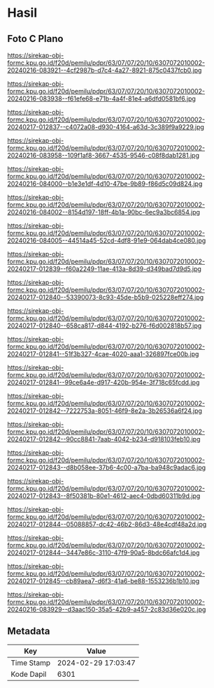# Hasil

## Foto C Plano

https://sirekap-obj-formc.kpu.go.id/f20d/pemilu/pdpr/63/07/07/20/10/6307072010002-20240216-083921--4cf2987b-d7c4-4a27-8921-875c0437fcb0.jpg

https://sirekap-obj-formc.kpu.go.id/f20d/pemilu/pdpr/63/07/07/20/10/6307072010002-20240216-083938--f61efe68-e71b-4a4f-81e4-a6dfd0581bf6.jpg

https://sirekap-obj-formc.kpu.go.id/f20d/pemilu/pdpr/63/07/07/20/10/6307072010002-20240217-012837--c4072a08-d930-4164-a63d-3c389f9a9229.jpg

https://sirekap-obj-formc.kpu.go.id/f20d/pemilu/pdpr/63/07/07/20/10/6307072010002-20240216-083958--109f1af8-3667-4535-9546-c08f8dab1281.jpg

https://sirekap-obj-formc.kpu.go.id/f20d/pemilu/pdpr/63/07/07/20/10/6307072010002-20240216-084000--b1e3e1df-4d10-47be-9b89-f86d5c09d824.jpg

https://sirekap-obj-formc.kpu.go.id/f20d/pemilu/pdpr/63/07/07/20/10/6307072010002-20240216-084002--8154d197-18ff-4b1a-90bc-6ec9a3bc6854.jpg

https://sirekap-obj-formc.kpu.go.id/f20d/pemilu/pdpr/63/07/07/20/10/6307072010002-20240216-084005--44514a45-52cd-4df8-91e9-064dab4ce080.jpg

https://sirekap-obj-formc.kpu.go.id/f20d/pemilu/pdpr/63/07/07/20/10/6307072010002-20240217-012839--f60a2249-11ae-413a-8d39-d349bad7d9d5.jpg

https://sirekap-obj-formc.kpu.go.id/f20d/pemilu/pdpr/63/07/07/20/10/6307072010002-20240217-012840--53390073-8c93-45de-b5b9-025228eff274.jpg

https://sirekap-obj-formc.kpu.go.id/f20d/pemilu/pdpr/63/07/07/20/10/6307072010002-20240217-012840--658ca817-d844-4192-b276-f6d002818b57.jpg

https://sirekap-obj-formc.kpu.go.id/f20d/pemilu/pdpr/63/07/07/20/10/6307072010002-20240217-012841--51f3b327-4cae-4020-aaa1-326897fce00b.jpg

https://sirekap-obj-formc.kpu.go.id/f20d/pemilu/pdpr/63/07/07/20/10/6307072010002-20240217-012841--99ce6a4e-d917-420b-954e-3f718c65fcdd.jpg

https://sirekap-obj-formc.kpu.go.id/f20d/pemilu/pdpr/63/07/07/20/10/6307072010002-20240217-012842--7222753a-8051-46f9-8e2a-3b26536a6f24.jpg

https://sirekap-obj-formc.kpu.go.id/f20d/pemilu/pdpr/63/07/07/20/10/6307072010002-20240217-012842--90cc8841-7aab-4042-b234-d918103feb10.jpg

https://sirekap-obj-formc.kpu.go.id/f20d/pemilu/pdpr/63/07/07/20/10/6307072010002-20240217-012843--d8b058ee-37b6-4c00-a7ba-ba948c9adac6.jpg

https://sirekap-obj-formc.kpu.go.id/f20d/pemilu/pdpr/63/07/07/20/10/6307072010002-20240217-012843--8f50381b-80e1-4612-aec4-0dbd60311b9d.jpg

https://sirekap-obj-formc.kpu.go.id/f20d/pemilu/pdpr/63/07/07/20/10/6307072010002-20240217-012844--05088857-dc42-46b2-86d3-48e4cdf48a2d.jpg

https://sirekap-obj-formc.kpu.go.id/f20d/pemilu/pdpr/63/07/07/20/10/6307072010002-20240217-012844--3447e86c-3110-47f9-90a5-8bdc66afc1d4.jpg

https://sirekap-obj-formc.kpu.go.id/f20d/pemilu/pdpr/63/07/07/20/10/6307072010002-20240217-012845--cb89aea7-d6f3-41a6-be88-1553236b1b10.jpg

https://sirekap-obj-formc.kpu.go.id/f20d/pemilu/pdpr/63/07/07/20/10/6307072010002-20240216-083929--d3aac150-35a5-42b9-a457-2c83d36e020c.jpg


## Metadata

| Key        | Value               |
| ---------- | ------------------- |
| Time Stamp | 2024-02-29 17:03:47 |
| Kode Dapil | 6301                |



